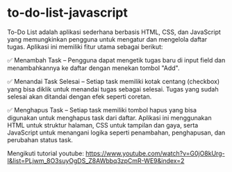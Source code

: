 # to-do-list-javascript
To-Do List adalah aplikasi sederhana berbasis HTML, CSS, dan JavaScript yang memungkinkan pengguna untuk mengatur dan mengelola daftar tugas. Aplikasi ini memiliki fitur utama sebagai berikut:

✅ Menambah Task – Pengguna dapat mengetik tugas baru di input field dan menambahkannya ke daftar dengan menekan tombol "Add". 

✅ Menandai Task Selesai – Setiap task memiliki kotak centang (checkbox) yang bisa diklik untuk menandai tugas sebagai selesai. Tugas yang sudah selesai akan ditandai dengan efek seperti coretan. 

✅ Menghapus Task – Setiap task memiliki tombol hapus yang bisa digunakan untuk menghapus task dari daftar.  Aplikasi ini menggunakan HTML untuk struktur halaman, CSS untuk tampilan dan gaya, serta JavaScript untuk menangani logika seperti penambahan, penghapusan, dan perubahan status task. 

Mengikuti tutorial youtube: https://www.youtube.com/watch?v=G0jO8kUrg-I&list=PLjwm_8O3suyOgDS_Z8AWbbq3zpCmR-WE9&index=2
